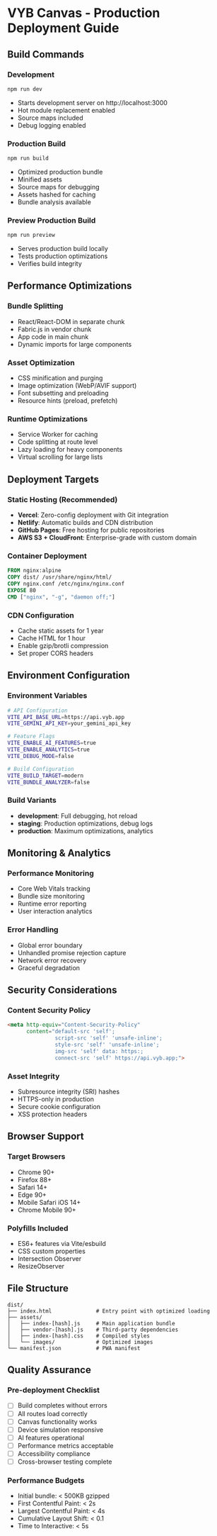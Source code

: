 # VYB Canvas - Production Deployment Guide

## Build Commands

### Development
```bash
npm run dev
```
- Starts development server on http://localhost:3000
- Hot module replacement enabled
- Source maps included
- Debug logging enabled

### Production Build
```bash
npm run build
```
- Optimized production bundle
- Minified assets
- Source maps for debugging
- Assets hashed for caching
- Bundle analysis available

### Preview Production Build
```bash
npm run preview
```
- Serves production build locally
- Tests production optimizations
- Verifies build integrity

## Performance Optimizations

### Bundle Splitting
- React/React-DOM in separate chunk
- Fabric.js in vendor chunk
- App code in main chunk
- Dynamic imports for large components

### Asset Optimization
- CSS minification and purging
- Image optimization (WebP/AVIF support)
- Font subsetting and preloading
- Resource hints (preload, prefetch)

### Runtime Optimizations
- Service Worker for caching
- Code splitting at route level
- Lazy loading for heavy components
- Virtual scrolling for large lists

## Deployment Targets

### Static Hosting (Recommended)
- **Vercel**: Zero-config deployment with Git integration
- **Netlify**: Automatic builds and CDN distribution
- **GitHub Pages**: Free hosting for public repositories
- **AWS S3 + CloudFront**: Enterprise-grade with custom domain

### Container Deployment
```dockerfile
FROM nginx:alpine
COPY dist/ /usr/share/nginx/html/
COPY nginx.conf /etc/nginx/nginx.conf
EXPOSE 80
CMD ["nginx", "-g", "daemon off;"]
```

### CDN Configuration
- Cache static assets for 1 year
- Cache HTML for 1 hour
- Enable gzip/brotli compression
- Set proper CORS headers

## Environment Configuration

### Environment Variables
```bash
# API Configuration
VITE_API_BASE_URL=https://api.vyb.app
VITE_GEMINI_API_KEY=your_gemini_api_key

# Feature Flags
VITE_ENABLE_AI_FEATURES=true
VITE_ENABLE_ANALYTICS=true
VITE_DEBUG_MODE=false

# Build Configuration
VITE_BUILD_TARGET=modern
VITE_BUNDLE_ANALYZER=false
```

### Build Variants
- **development**: Full debugging, hot reload
- **staging**: Production optimizations, debug logs
- **production**: Maximum optimizations, analytics

## Monitoring & Analytics

### Performance Monitoring
- Core Web Vitals tracking
- Bundle size monitoring
- Runtime error reporting
- User interaction analytics

### Error Handling
- Global error boundary
- Unhandled promise rejection capture
- Network error recovery
- Graceful degradation

## Security Considerations

### Content Security Policy
```html
<meta http-equiv="Content-Security-Policy" 
      content="default-src 'self'; 
               script-src 'self' 'unsafe-inline';
               style-src 'self' 'unsafe-inline';
               img-src 'self' data: https:;
               connect-src 'self' https://api.vyb.app;">
```

### Asset Integrity
- Subresource integrity (SRI) hashes
- HTTPS-only in production
- Secure cookie configuration
- XSS protection headers

## Browser Support

### Target Browsers
- Chrome 90+
- Firefox 88+
- Safari 14+
- Edge 90+
- Mobile Safari iOS 14+
- Chrome Mobile 90+

### Polyfills Included
- ES6+ features via Vite/esbuild
- CSS custom properties
- Intersection Observer
- ResizeObserver

## File Structure

```
dist/
├── index.html              # Entry point with optimized loading
├── assets/
│   ├── index-[hash].js     # Main application bundle
│   ├── vendor-[hash].js    # Third-party dependencies
│   ├── index-[hash].css    # Compiled styles
│   └── images/             # Optimized images
└── manifest.json           # PWA manifest
```

## Quality Assurance

### Pre-deployment Checklist
- [ ] Build completes without errors
- [ ] All routes load correctly
- [ ] Canvas functionality works
- [ ] Device simulation responsive
- [ ] AI features operational
- [ ] Performance metrics acceptable
- [ ] Accessibility compliance
- [ ] Cross-browser testing complete

### Performance Budgets
- Initial bundle: < 500KB gzipped
- First Contentful Paint: < 2s
- Largest Contentful Paint: < 4s
- Cumulative Layout Shift: < 0.1
- Time to Interactive: < 5s